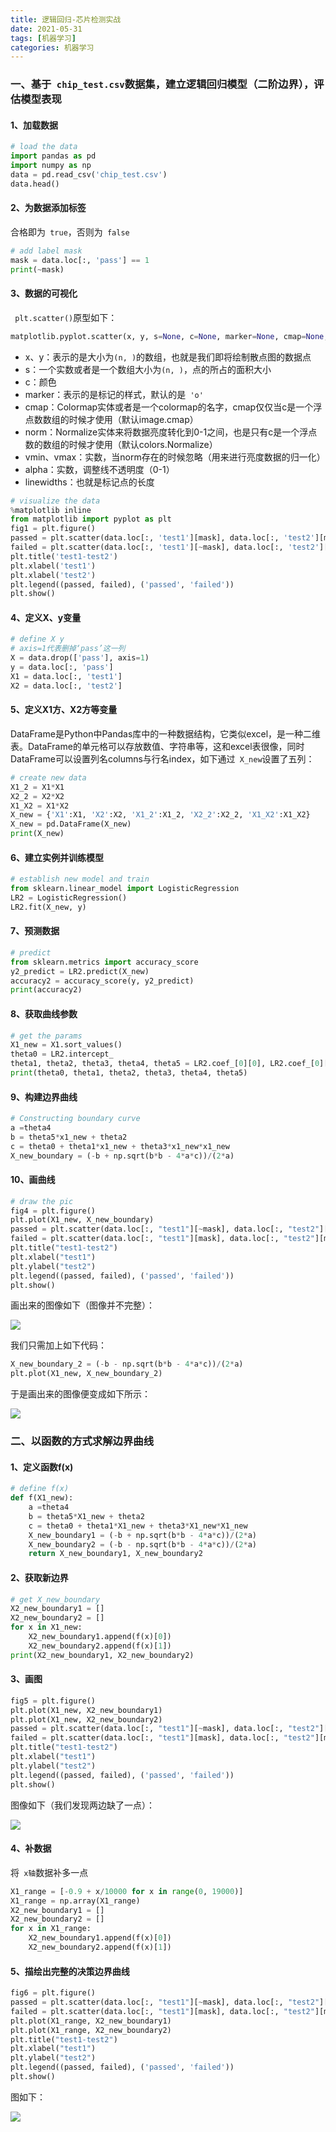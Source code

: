 ```yaml
---
title: 逻辑回归-芯片检测实战
date: 2021-05-31
tags: [机器学习]
categories: 机器学习
---
```


### 一、基于` chip_test.csv`数据集，建立逻辑回归模型（二阶边界），评估模型表现

#### 1、加载数据

```python
# load the data
import pandas as pd
import numpy as np
data = pd.read_csv('chip_test.csv')
data.head()
```

#### 2、为数据添加标签

合格即为` true`，否则为` false`

```python
# add label mask
mask = data.loc[:, 'pass'] == 1
print(~mask)
```

#### 3、数据的可视化

` plt.scatter()`原型如下：

```python
matplotlib.pyplot.scatter(x, y, s=None, c=None, marker=None, cmap=None, norm=None, vmin=None, vmax=None, alpha=None, linewidths=None, verts=None, edgecolors=None, *, data=None, **kwargs)
```

- x、y：表示的是大小为` (n, ) `的数组，也就是我们即将绘制散点图的数据点
- s：一个实数或者是一个数组大小为` (n, ) `，点的所占的面积大小
- c：颜色
- marker：表示的是标记的样式，默认的是` 'o'`
- cmap：Colormap实体或者是一个colormap的名字，cmap仅仅当c是一个浮点数数组的时候才使用（默认image.cmap）
- norm：Normalize实体来将数据亮度转化到0-1之间，也是只有c是一个浮点数的数组的时候才使用（默认colors.Normalize）
- vmin、vmax：实数，当norm存在的时候忽略（用来进行亮度数据的归一化）
- alpha：实数，调整线不透明度（0-1）
- linewidths：也就是标记点的长度

```python
# visualize the data
%matplotlib inline
from matplotlib import pyplot as plt
fig1 = plt.figure()
passed = plt.scatter(data.loc[:, 'test1'][mask], data.loc[:, 'test2'][mask])
failed = plt.scatter(data.loc[:, 'test1'][~mask], data.loc[:, 'test2'][~mask])
plt.title('test1-test2')
plt.xlabel('test1')
plt.xlabel('test2')
plt.legend((passed, failed), ('passed', 'failed'))
plt.show()
```

#### 4、定义X、y变量

```python
# define X y
# axis=1代表删掉‘pass’这一列
X = data.drop(['pass'], axis=1)
y = data.loc[:, 'pass']
X1 = data.loc[:, 'test1']
X2 = data.loc[:, 'test2']
```

#### 5、定义X1方、X2方等变量

DataFrame是Python中Pandas库中的一种数据结构，它类似excel，是一种二维表。DataFrame的单元格可以存放数值、字符串等，这和excel表很像，同时DataFrame可以设置列名columns与行名index，如下通过` X_new`设置了五列：

```python
# create new data
X1_2 = X1*X1
X2_2 = X2*X2
X1_X2 = X1*X2
X_new = {'X1':X1, 'X2':X2, 'X1_2':X1_2, 'X2_2':X2_2, 'X1_X2':X1_X2}
X_new = pd.DataFrame(X_new)
print(X_new)
```

#### 6、建立实例并训练模型

```python
# establish new model and train
from sklearn.linear_model import LogisticRegression
LR2 = LogisticRegression()
LR2.fit(X_new, y)
```

#### 7、预测数据

```python
# predict
from sklearn.metrics import accuracy_score
y2_predict = LR2.predict(X_new)
accuracy2 = accuracy_score(y, y2_predict)
print(accuracy2)
```

#### 8、获取曲线参数

```python
# get the params
X1_new = X1.sort_values()
theta0 = LR2.intercept_
theta1, theta2, theta3, theta4, theta5 = LR2.coef_[0][0], LR2.coef_[0][1], LR2.coef_[0][2], LR2.coef_[0][3], LR2.coef_[0][4]
print(theta0, theta1, theta2, theta3, theta4, theta5)
```

#### 9、构建边界曲线

```python
# Constructing boundary curve
a =theta4
b = theta5*x1_new + theta2
c = theta0 + theta1*x1_new + theta3*x1_new*x1_new
X_new_boundary = (-b + np.sqrt(b*b - 4*a*c))/(2*a)
```

#### 10、画曲线

```python
# draw the pic
fig4 = plt.figure()
plt.plot(X1_new, X_new_boundary)
passed = plt.scatter(data.loc[:, "test1"][~mask], data.loc[:, "test2"][~mask])  
failed = plt.scatter(data.loc[:, "test1"][mask], data.loc[:, "test2"][mask])
plt.title("test1-test2")
plt.xlabel("test1")
plt.ylabel("test2") 
plt.legend((passed, failed), ('passed', 'failed'))
plt.show()
```

画出来的图像如下（图像并不完整）：

<img src="https://cos-1301609895.cos.ap-nanjing.myqcloud.com/logistic.png">

我们只需加上如下代码：

```python
X_new_boundary_2 = (-b - np.sqrt(b*b - 4*a*c))/(2*a)
plt.plot(X1_new, X_new_boundary_2)
```

于是画出来的图像便变成如下所示：

<img src="https://cos-1301609895.cos.ap-nanjing.myqcloud.com/logistic2.png">



### 二、以函数的方式求解边界曲线

#### 1、定义函数f(x)

```python
# define f(x)
def f(X1_new):
    a =theta4
    b = theta5*X1_new + theta2
    c = theta0 + theta1*X1_new + theta3*X1_new*X1_new
    X_new_boundary1 = (-b + np.sqrt(b*b - 4*a*c))/(2*a)
    X_new_boundary2 = (-b - np.sqrt(b*b - 4*a*c))/(2*a)
    return X_new_boundary1, X_new_boundary2
```

#### 2、获取新边界

```python
# get X_new_boundary
X2_new_boundary1 = []
X2_new_boundary2 = []
for x in X1_new:
    X2_new_boundary1.append(f(x)[0])
    X2_new_boundary2.append(f(x)[1])
print(X2_new_boundary1, X2_new_boundary2)
```

#### 3、画图

```python
fig5 = plt.figure()
plt.plot(X1_new, X2_new_boundary1)
plt.plot(X1_new, X2_new_boundary2)
passed = plt.scatter(data.loc[:, "test1"][~mask], data.loc[:, "test2"][~mask])  
failed = plt.scatter(data.loc[:, "test1"][mask], data.loc[:, "test2"][mask])
plt.title("test1-test2")
plt.xlabel("test1")
plt.ylabel("test2") 
plt.legend((passed, failed), ('passed', 'failed'))
plt.show()
```

图像如下（我们发现两边缺了一点）：

<img src="https://cos-1301609895.cos.ap-nanjing.myqcloud.com/logistic.png">

#### 4、补数据

将` x轴`数据补多一点

```python
X1_range = [-0.9 + x/10000 for x in range(0, 19000)]
X1_range = np.array(X1_range)
X2_new_boundary1 = []
X2_new_boundary2 = []
for x in X1_range:
    X2_new_boundary1.append(f(x)[0])
    X2_new_boundary2.append(f(x)[1])
```



#### 5、描绘出完整的决策边界曲线

```python
fig6 = plt.figure()
passed = plt.scatter(data.loc[:, "test1"][~mask], data.loc[:, "test2"][~mask])  
failed = plt.scatter(data.loc[:, "test1"][mask], data.loc[:, "test2"][mask])
plt.plot(X1_range, X2_new_boundary1)
plt.plot(X1_range, X2_new_boundary2)
plt.title("test1-test2")
plt.xlabel("test1")
plt.ylabel("test2")
plt.legend((passed, failed), ('passed', 'failed'))
plt.show()
```

图如下：

<img src="https://cos-1301609895.cos.ap-nanjing.myqcloud.com/logistic4.png">

